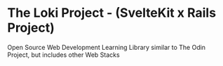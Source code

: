 # The Loki Project - (SvelteKit x Rails Project)

Open Source Web Development Learning Library similar to The Odin Project, but includes other Web Stacks
